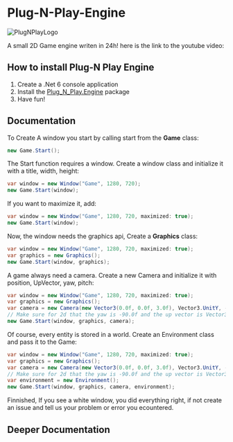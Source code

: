 # Plug-N-Play-Engine
![PlugNPlayLogo](https://github.com/TotoTota/Plug-N-Play-Engine/assets/124183283/2dd97e56-a4f0-494b-9613-43ffe1516d74)

A small 2D Game engine writen in 24h! here is the link to the youtube video:


## How to install Plug-N Play Engine

1. Create a .Net 6 console application
2. Install the [Plug_N_Play.Engine](https://www.nuget.org/packages/Plug_N_Play.Engine) package
3. Have fun!

## Documentation

To Create A window you start by calling start from the **Game** class:
```csharp
new Game.Start();
```

The Start function requires a window. Create a window class and initialize it with a title, width, height:
```csharp
var window = new Window("Game", 1280, 720);
new Game.Start(window);
```

If you want to maximize it, add:
```csharp
var window = new Window("Game", 1280, 720, maximized: true);
new Game.Start(window);
```

Now, the window needs the graphics api, Create a **Graphics** class:
```csharp
var window = new Window("Game", 1280, 720, maximized: true);
var graphics = new Graphics();
new Game.Start(window, graphics);
```

A game always need a camera. Create a new Camera and initialize it with position, UpVector, yaw, pitch:
```csharp
var window = new Window("Game", 1280, 720, maximized: true);
var graphics = new Graphics();
var camera = new Camera(new Vector3(0.0f, 0.0f, 3.0f), Vector3.UnitY, -90.0f, 0.0f);
// Make sure for 2d that the yaw is -90.0f and the up vector is Vector3.UnitY
new Game.Start(window, graphics, camera);
```

Of course, every entity is stored in a world. Create an Environment class and pass it to the Game:
```csharp
var window = new Window("Game", 1280, 720, maximized: true);
var graphics = new Graphics();
var camera = new Camera(new Vector3(0.0f, 0.0f, 3.0f), Vector3.UnitY, -90.0f, 0.0f);
// Make sure for 2d that the yaw is -90.0f and the up vector is Vector3.UnitY
var environment = new Environment();
new Game.Start(window, graphics, camera, environment);
```

Finnished, If you see a white window, you did everything right, if not create an issue and tell us your problem or error you ecountered.

## Deeper Documentation
